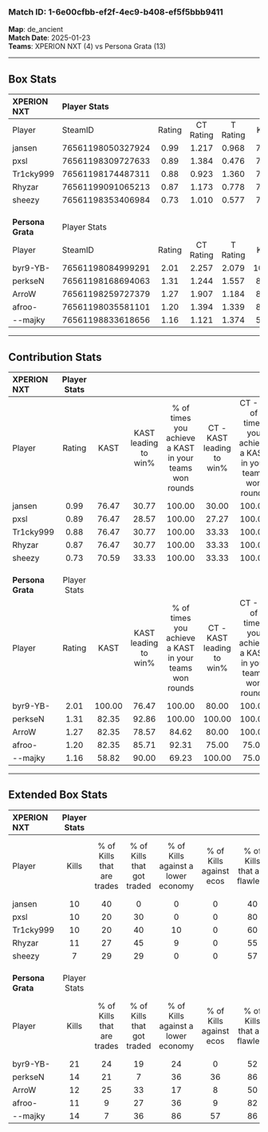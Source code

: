 ### Match ID: 1-6e00cfbb-ef2f-4ec9-b408-ef5f5bbb9411  
**Map**: de_ancient  
**Match Date**: 2025-01-23  
**Teams**: XPERION NXT (4) vs Persona Grata (13)  

---  

## Box Stats  

| **XPERION NXT**   | Player Stats      |        |           |          |        |       |       |         |        |      |     |
| :- | :- | :-: | :-: | :-: | :-: | :-: | :-: | :-: | :-: | :-: | :-: |
| Player            | SteamID           | Rating | CT Rating | T Rating |  KAST  |  ADR  | Kills | Assists | Deaths | K/D  | HS% |
| jansen            | 76561198050327924 |  0.99  |   1.217   |  0.968   | 76.47  | 63.7  |  10   |    6    |   12   | 0.83 | 20  |
| pxsl              | 76561198309727633 |  0.89  |   1.384   |  0.476   | 76.47  | 49.7  |  10   |    2    |   13   | 0.77 | 50  |
| Tr1cky999         | 76561198174487311 |  0.88  |   0.923   |  1.360   | 76.47  | 80.5  |  10   |    5    |   17   | 0.59 | 70  |
| Rhyzar            | 76561199091065213 |  0.87  |   1.173   |  0.778   | 76.47  | 59.7  |  11   |    1    |   16   | 0.69 | 45  |
| sheezy            | 76561198353406984 |  0.73  |   1.010   |  0.577   | 70.59  | 62.5  |   7   |    6    |   14   | 0.50 | 14  |
|                   |                   |        |           |          |        |       |       |         |        |      |     |
|                   |                   |        |           |          |        |       |       |         |        |      |     |
|                   |                   |        |           |          |        |       |       |         |        |      |     |
| **Persona Grata** | Player Stats      |        |           |          |        |       |       |         |        |      |     |
| Player            | SteamID           | Rating | CT Rating | T Rating |  KAST  |  ADR  | Kills | Assists | Deaths | K/D  | HS% |
| byr9-YB-          | 76561198084999291 |  2.01  |   2.257   |  2.079   | 100.00 | 124.7 |  21   |    6    |   9    | 2.33 | 57  |
| perkseN           | 76561198168694063 |  1.31  |   1.244   |  1.557   | 82.35  | 55.7  |  14   |    2    |   8    | 1.75 | 35  |
| ArroW             | 76561198259727379 |  1.27  |   1.907   |  1.184   | 82.35  | 95.1  |  12   |    7    |   11   | 1.09 | 100 |
| afroo-            | 76561198035581101 |  1.20  |   1.394   |  1.339   | 82.35  | 77.0  |  11   |    3    |   9    | 1.22 | 45  |
| --majky           | 76561198833618656 |  1.16  |   1.121   |  1.374   | 58.82  | 88.2  |  14   |    3    |   11   | 1.27 | 35  |
---  

## Contribution Stats  

| **XPERION NXT**   | Player Stats |        |                      |                                                        |                           |                                                             |                          |                                                            |
| :- | :-: | :-: | :-: | :-: | :-: | :-: | :-: | :-: |
| Player            |    Rating    |  KAST  | KAST leading to win% | % of times you achieve a KAST in your teams won rounds | CT - KAST leading to win% | CT - % of times you achieve a KAST in your teams won rounds | T - KAST leading to win% | T - % of times you achieve a KAST in your teams won rounds |
| jansen            |     0.99     | 76.47  |        30.77         |                         100.00                         |           30.00           |                           100.00                            |          33.33           |                           100.00                           |
| pxsl              |     0.89     | 76.47  |        28.57         |                         100.00                         |           27.27           |                           100.00                            |          33.33           |                           100.00                           |
| Tr1cky999         |     0.88     | 76.47  |        30.77         |                         100.00                         |           33.33           |                           100.00                            |          25.00           |                           100.00                           |
| Rhyzar            |     0.87     | 76.47  |        30.77         |                         100.00                         |           33.33           |                           100.00                            |          25.00           |                           100.00                           |
| sheezy            |     0.73     | 70.59  |        33.33         |                         100.00                         |           33.33           |                           100.00                            |          33.33           |                           100.00                           |
|                   |              |        |                      |                                                        |                           |                                                             |                          |                                                            |
|                   |              |        |                      |                                                        |                           |                                                             |                          |                                                            |
|                   |              |        |                      |                                                        |                           |                                                             |                          |                                                            |
| **Persona Grata** | Player Stats |        |                      |                                                        |                           |                                                             |                          |                                                            |
| Player            |    Rating    |  KAST  | KAST leading to win% | % of times you achieve a KAST in your teams won rounds | CT - KAST leading to win% | CT - % of times you achieve a KAST in your teams won rounds | T - KAST leading to win% | T - % of times you achieve a KAST in your teams won rounds |
| byr9-YB-          |     2.01     | 100.00 |        76.47         |                         100.00                         |           80.00           |                           100.00                            |          75.00           |                           100.00                           |
| perkseN           |     1.31     | 82.35  |        92.86         |                         100.00                         |          100.00           |                           100.00                            |          90.00           |                           100.00                           |
| ArroW             |     1.27     | 82.35  |        78.57         |                         84.62                          |           80.00           |                           100.00                            |          77.78           |                           77.78                            |
| afroo-            |     1.20     | 82.35  |        85.71         |                         92.31                          |           75.00           |                            75.00                            |          90.00           |                           100.00                           |
| --majky           |     1.16     | 58.82  |        90.00         |                         69.23                          |          100.00           |                            75.00                            |          85.71           |                           66.67                            |
---  

## Extended Box Stats  

| **XPERION NXT**   | Player Stats |                            |                            |                                    |                         |                              |                                 |        |                             |                                     |                          |                               |                            |
| :- | :-: | :-: | :-: | :-: | :-: | :-: | :-: | :-: | :-: | :-: | :-: | :-: | :-: |
| Player            |    Kills     | % of Kills that are trades | % of Kills that got traded | % of Kills against a lower economy | % of Kills against ecos | % of Kills that are flawless | % of Kills that are close duels | Deaths | % of Deaths that get traded | % of Deaths against a lower economy | % of Deaths against ecos | % of Deaths that are flawless | % of Deaths that are close |
| jansen            |      10      |             40             |             0              |                 0                  |            0            |              40              |               10                |   12   |             25              |                 17                  |            0             |              67               |             25             |
| pxsl              |      10      |             20             |             30             |                 0                  |            0            |              80              |               20                |   13   |             31              |                 15                  |            0             |              77               |             8              |
| Tr1cky999         |      10      |             20             |             40             |                 10                 |            0            |              60              |               20                |   17   |             18              |                 12                  |            0             |              65               |             18             |
| Rhyzar            |      11      |             27             |             45             |                 9                  |            0            |              55              |                9                |   16   |             25              |                 13                  |            0             |              75               |             6              |
| sheezy            |      7       |             29             |             29             |                 0                  |            0            |              57              |               14                |   14   |             21              |                 14                  |            0             |              64               |             7              |
|                   |              |                            |                            |                                    |                         |                              |                                 |        |                             |                                     |                          |                               |                            |
|                   |              |                            |                            |                                    |                         |                              |                                 |        |                             |                                     |                          |                               |                            |
|                   |              |                            |                            |                                    |                         |                              |                                 |        |                             |                                     |                          |                               |                            |
| **Persona Grata** | Player Stats |                            |                            |                                    |                         |                              |                                 |        |                             |                                     |                          |                               |                            |
| Player            |    Kills     | % of Kills that are trades | % of Kills that got traded | % of Kills against a lower economy | % of Kills against ecos | % of Kills that are flawless | % of Kills that are close duels | Deaths | % of Deaths that get traded | % of Deaths against a lower economy | % of Deaths against ecos | % of Deaths that are flawless | % of Deaths that are close |
| byr9-YB-          |      21      |             24             |             19             |                 24                 |            0            |              52              |               14                |   9    |             22              |                 33                  |            11            |              44               |             22             |
| perkseN           |      14      |             21             |             7              |                 36                 |           36            |              86              |                7                |   8    |             50              |                 38                  |            13            |              75               |             13             |
| ArroW             |      12      |             25             |             33             |                 17                 |            8            |              50              |               17                |   11   |             18              |                 27                  |            0             |              45               |             18             |
| afroo-            |      11      |             9              |             27             |                 36                 |            9            |              82              |                9                |   9    |             33              |                 11                  |            0             |              89               |             11             |
| --majky           |      14      |             7              |             36             |                 86                 |           57            |              86              |               14                |   11   |             27              |                 27                  |            18            |              55               |             9              |
